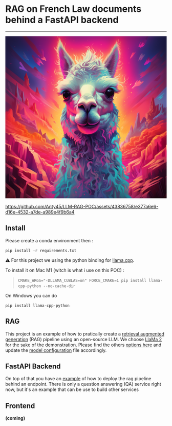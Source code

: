 # RAG on French Law documents behind a FastAPI backend

---

[![Watch the video](./docs/illustration/llama.png)]()

https://github.com/Anty45/LLM-RAG-POC/assets/43836758/e377a6e6-d16e-4532-a7de-a989e4f9b6a4

## Install

Please create a conda environment then : 

```
pip install -r requirements.txt
```

:warning: For this project we using the python binding for [llama.cpp](https://github.com/abetlen/llama-cpp-python).

To install it on Mac M1 (witch is what i use on this POC) : 
> ```CMAKE_ARGS="-DLLAMA_CUBLAS=on" FORCE_CMAKE=1 pip install llama-cpp-python --no-cache-dir```

On Windows you can do 
```
pip install llama-cpp-python
```

## RAG 
This project is an example of how to pratically create a [retrieval augmented generation](https://stackoverflow.blog/2023/10/18/retrieval-augmented-generation-keeping-llms-relevant-and-current/) (RAG) pipeline using an open-source LLM. We choose
[LlaMa 2 ](https://ai.meta.com/llama/) for the sake of the demonstration.
Please find the others [options here](https://huggingface.co/spaces/HuggingFaceH4/open_llm_leaderboard) and update the [model configuration](https://github.com/Anty45/LLM-RAG-POC/blob/master/conf/model.yaml) file accordingly.


## FastAPI Backend 
On top of that you have an [example](https://github.com/Anty45/LLM-RAG-POC/tree/master/src/serving) of how to deploy the rag pipeline behind an endpoint.
There is only a question answering (QA) service right now, but it's an example that can be use to build other services

## Frontend 
**(coming)**
